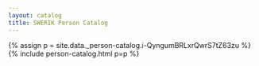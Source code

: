 ```yaml
---
layout: catalog
title: SWERIK Person Catalog
---
```

{% assign p = site.data._person-catalog.i-QyngumBRLxrQwrS7tZ63zu %}
{% include person-catalog.html p=p %}

